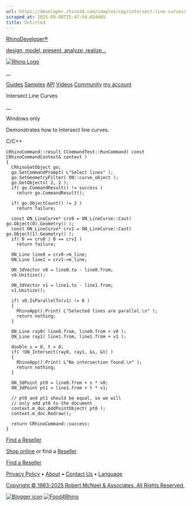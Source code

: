 ```yaml
---
url: https://developer.rhino3d.com/samples/cpp/intersect-line-curves/
scraped_at: 2025-09-08T15:47:54.654485
title: Untitled
---
```


[RhinoDeveloper®](/)

[design, model, present, analyze, realize...](/)

[![Rhino Logo](https://developer.rhino3d.com/images/rhinodevlogo.png)](/)

__

[Guides](https://developer.rhino3d.com/guides)
[Samples](https://developer.rhino3d.com/samples)
[API](https://developer.rhino3d.com/api)
[Videos](https://developer.rhino3d.com/videos)
[Community](https://discourse.mcneel.com/c/rhino-developer) [my account
](https://www.rhino3d.com/my-account/ "Manage your account, licenses, and
teams")

Intersect Line Curves

__

Windows only

Demonstrates how to intersect line curves.

C/C++

    
    
    CRhinoCommand::result CCommandTest::RunCommand( const CRhinoCommandContext& context )
    {
      CRhinoGetObject go;
      go.SetCommandPrompt( L"Select lines" );
      go.SetGeometryFilter( ON::curve_object );
      go.GetObjects( 2, 2 );
      if( go.CommandResult() != success )
        return go.CommandResult();
    
      if( go.ObjectCount() != 2 )
        return failure;
    
      const ON_LineCurve* crv0 = ON_LineCurve::Cast( go.Object(0).Geometry() );
      const ON_LineCurve* crv1 = ON_LineCurve::Cast( go.Object(1).Geometry() );
      if( 0 == crv0 | 0 == crv1 )
        return failure;  
    
      ON_Line line0 = crv0->m_line;
      ON_Line line1 = crv1->m_line;
    
      ON_3dVector v0 = line0.to - line0.from;
      v0.Unitize();
    
      ON_3dVector v1 = line1.to - line1.from;
      v1.Unitize();
    
      if( v0.IsParallelTo(v1) != 0 )
      {
        RhinoApp().Print( L"Selected lines are parallel.\n" );
        return nothing;
      }
    
      ON_Line ray0( line0.from, line0.from + v0 );
      ON_Line ray1( line1.from, line1.from + v1 );
    
      double s = 0, t = 0;
      if( !ON_Intersect(ray0, ray1, &s, &t) )
      {
        RhinoApp().Print( L"No intersection found.\n" );
        return nothing;
      }
    
      ON_3dPoint pt0 = line0.from + s * v0;
      ON_3dPoint pt1 = line1.from + t * v1;
    
      // pt0 and pt1 should be equal, so we will
      // only add pt0 to the document
      context.m_doc.AddPointObject( pt0 );
      context.m_doc.Redraw();
    
      return CRhinoCommand::success;
    }
    

  

[Find a Reseller](https://www.rhino3d.com/sales)

[Shop online](https://www.rhino3d.com/store) or find a
[Reseller](https://www.rhino3d.com/sales)

[Find a Reseller](https://www.rhino3d.com/sales)

[Privacy Policy](https://www.rhino3d.com/privacy) •
[About](https://www.rhino3d.com/mcneel/about) • [Contact
Us](https://www.rhino3d.com/mcneel/contact) • [
Language](https://www.rhino3d.com/language "Change to a different region or
language")

[Copyright © 1993-2025 Robert McNeel & Associates. All Rights
Reserved.](https://www.rhino3d.com/mcneel/about)

[](https://www.facebook.com/McNeelRhinoceros/)
[](https://twitter.com/bobmcneel) [](https://www.linkedin.com/groups/75313/)
[](https://www.youtube.com/user/RhinoGuide/videos) [](https://vimeo.com/rhino)
[![Blogger
icon](https://developer.rhino3d.com/images/blogger.svg)](http://blog.rhino3d.com/)
[![Food4Rhino](https://developer.rhino3d.com/images/f4r_icon_01.svg)](https://www.food4rhino.com)

